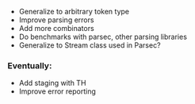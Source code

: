 - Generalize to arbitrary token type
- Improve parsing errors
- Add more combinators
- Do benchmarks with parsec, other parsing libraries
- Generalize to Stream class used in Parsec?

### Eventually:
- Add staging with TH
- Improve error reporting
